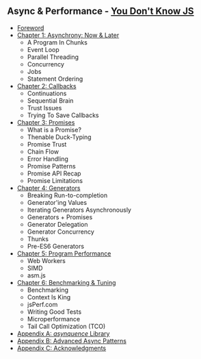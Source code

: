 ## Async & Performance - [You Don't Know JS](/blob/master/README2.md)
* [Foreword](forword.md)
* [Chapter 1: Asynchrony: Now & Later](ch1.md)
	* A Program In Chunks
	* Event Loop
	* Parallel Threading
	* Concurrency
	* Jobs
	* Statement Ordering
* [Chapter 2: Callbacks](ch2.md)
	* Continuations
	* Sequential Brain
	* Trust Issues
	* Trying To Save Callbacks
* [Chapter 3: Promises](ch3.md)
	* What is a Promise?
	* Thenable Duck-Typing
	* Promise Trust
	* Chain Flow
	* Error Handling
	* Promise Patterns
	* Promise API Recap
	* Promise Limitations
* [Chapter 4: Generators](ch.4md)
	* Breaking Run-to-completion
	* Generator'ing Values
	* Iterating Generators Asynchronously
	* Generators + Promises
	* Generator Delegation
	* Generator Concurrency
	* Thunks
	* Pre-ES6 Generators
* [Chapter 5: Program Performance](ch5.md)
	* Web Workers
	* SIMD
	* asm.js
* [Chapter 6: Benchmarking & Tuning](ch6.md)
	* Benchmarking
	* Context Is King
	* jsPerf.com
	* Writing Good Tests
	* Microperformance
	* Tail Call Optimization (TCO)
* [Appendix A: *asynquence* Library](apA.md)
* [Appendix B: Advanced Async Patterns](apB.md)
* [Appendix C: Acknowledgments](apC.md)

